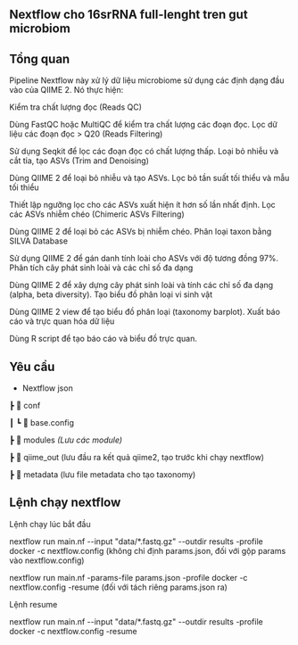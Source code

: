 ## Nextflow cho 16srRNA full-lenght tren gut microbiom

## Tổng quan

Pipeline Nextflow này xử lý dữ liệu microbiome sử dụng các định dạng đầu vào của QIIME 2. Nó thực hiện:

Kiểm tra chất lượng đọc (Reads QC)

Dùng FastQC hoặc MultiQC để kiểm tra chất lượng các đoạn đọc.
Lọc dữ liệu các đoạn đọc > Q20 (Reads Filtering)

Sử dụng Seqkit để lọc các đoạn đọc có chất lượng thấp.
Loại bỏ nhiễu và cắt tỉa, tạo ASVs (Trim and Denoising)

Dùng QIIME 2 để loại bỏ nhiễu và tạo ASVs.
Lọc bỏ tần suất tối thiểu và mẫu tối thiểu

Thiết lập ngưỡng lọc cho các ASVs xuất hiện ít hơn số lần nhất định.
Lọc các ASVs nhiễm chéo (Chimeric ASVs Filtering)

Dùng QIIME 2 để loại bỏ các ASVs bị nhiễm chéo.
Phân loại taxon bằng SILVA Database

Sử dụng QIIME 2 để gán danh tính loài cho ASVs với độ tương đồng 97%.
Phân tích cây phát sinh loài và các chỉ số đa dạng

Dùng QIIME 2 để xây dựng cây phát sinh loài và tính các chỉ số đa dạng (alpha, beta diversity).
Tạo biểu đồ phân loại vi sinh vật

Dùng QIIME 2 view để tạo biểu đồ phân loại (taxonomy barplot).
Xuất báo cáo và trực quan hóa dữ liệu

Dùng R script để tạo báo cáo và biểu đồ trực quan.

## Yêu cầu

* Nextflow
json

┣ 📂 conf

┃ ┗ 📜 base.config

┣ 📂 modules _(Lưu các module)_

┣ 📂 qiime_out (lưu đầu ra kết quả qiime2, tạo trước khi chạy nextflow)

┣ 📂 metadata (lưu file metadata cho tạo taxonomy)





## Lệnh chạy nextflow

Lệnh chạy lúc bắt đầu 

nextflow run main.nf --input "data/*.fastq.gz" --outdir results -profile docker -c nextflow.config (không chỉ định params.json, đối với gộp params vào nextflow.config)

nextflow run main.nf -params-file params.json -profile docker -c nextflow.config -resume (đối với tách riêng params.json ra)


Lệnh resume

nextflow run main.nf --input "data/*.fastq.gz" --outdir results -profile docker -c nextflow.config -resume


